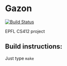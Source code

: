 # Gazon

[![Build Status](https://travis-ci.com/poechsel/gazon.svg?token=G2RPssxKyYp3kDV9Yo3a&branch=master)](https://travis-ci.com/poechsel/gazon)

EPFL CS412 project

## Build instructions:

Just type `make`
